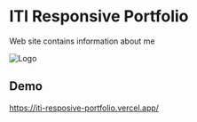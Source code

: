 # ITI Responsive Portfolio

Web site contains information about me

![Logo](https://iti.gov.eg/assets/images/ColoredLogo.svg)

## Demo

https://iti-resposive-portfolio.vercel.app/
